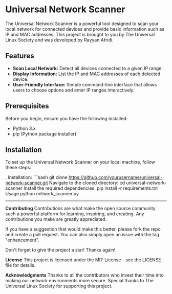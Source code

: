 # Universal Network Scanner

The Universal Network Scanner is a powerful tool designed to scan your local network for connected devices and provide basic information such as IP and MAC addresses. This project is brought to you by The Universal Linux Society and was developed by Rayyan Afridi.

## Features

- **Scan Local Network:** Detect all devices connected to a given IP range.
- **Display Information:** List the IP and MAC addresses of each detected device.
- **User-Friendly Interface:** Simple command-line interface that allows users to choose options and enter IP ranges interactively.

## Prerequisites

Before you begin, ensure you have the following installed:
- Python 3.x
- pip (Python package installer)

## Installation

To set up the Universal Network Scanner on your local machine, follow these steps:

. Installation:
    ```bash
    git clone https://github.com/yourusername/universal-network-scanner.git
    Navigate to the cloned directory:
    cd universal-network-scanner
    Install the required dependencies:
    pip install -r requirements.txt
    Usage
    python network_scanner.py

____________________________________________________________________________________________

**Contributing**
Contributions are what make the open source community such a powerful platform for learning, inspiring, and creating. Any contributions you make are greatly appreciated.

If you have a suggestion that would make this better, please fork the repo and create a pull request. You can also simply open an issue with the tag "enhancement".

Don't forget to give the project a star! Thanks again!

**License**
This project is licensed under the MIT License - see the LICENSE file for details.

**Acknowledgments**
Thanks to all the contributors who invest their time into making our network environments more secure.
Special thanks to The Universal Linux Society for supporting this project.
   
